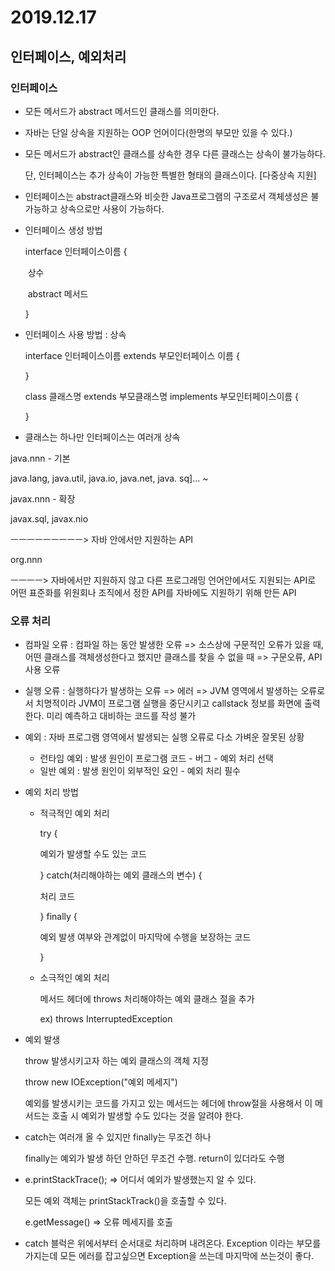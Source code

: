 # 2019.12.17

## 인터페이스, 예외처리

### 인터페이스

- 모든 메서드가 abstract 메서드인 클래스를 의미한다.

- 자바는 단일 상속을 지원하는 OOP 언어이다(한명의 부모만 있을 수 있다.)

- 모든 메서드가 abstract인 클래스를 상속한 경우 다른 클래스는 상속이 불가능하다.

  단, 인터페이스는 추가 상속이 가능한 특별한 형태의 클래스이다. [다중상속 지원]

- 인터페이스는 abstract클래스와 비슷한 Java프로그램의 구조로서 객체생성은 불가능하고 상속으로만 사용이 가능하다.

- 인터페이스 생성 방법

  interface 인터페이스이름 {

  ​				상수

  ​				abstract 메서드

  }

- 인터페이스 사용 방법 : 상속

  interface 인터페이스이름 extends 부모인터페이스 이름 {

  }

  class 클래스명 extends 부모클래스명 implements 부모인터페이스이름 {

  }

- 클래스는 하나만 인터페이스는 여러개 상속



java.nnn - 기본

java.lang, java.util, java.io, java.net, java. sq]... ~

javax.nnn - 확장

javax.sql, javax.nio

ㅡㅡㅡㅡㅡㅡㅡㅡㅡ> 자바 안에서만 지원하는 API

org.nnn

ㅡㅡㅡㅡ> 자바에서만 지원하지 않고 다른 프로그래밍 언어안에서도 지원되는 API로 어떤 표준화를 위원회나 조직에서 정한 API를 자바에도 지원하기 위해 만든 API



### 오류 처리

- 컴파일 오류 : 컴파일 하는 동안 발생한 오류 => 소스상에 구문적인 오류가 있을 때, 어떤 클래스를 객체생성한다고 했지만 클래스를 찾을 수 없을 때 => 구문오류, API 사용 오류
- 실행 오류 : 실행하다가 발생하는 오류 => 에러 => JVM 영역에서 발생하는 오류로서 치명적이라 JVM이 프로그램 실행을 중단시키고 callstack 정보를 화면에 출력한다. 미리 예측하고 대비하는 코드를 작성 불가
- 예외 : 자바 프로그램 영역에서 발생되는 실행 오류로 다소 가벼운 잘못된 상황
  	- 런타임 예외 : 발생 원인이 프로그램 코드 - 버그 - 예외 처리 선택
  	- 일반 예외 : 발생 원인이 외부적인 요인 - 예외 처리 필수

- 예외 처리 방법

  - 적극적인 예외 처리

    try {

    예외가 발생할 수도 있는 코드

    } catch(처리해야하는 예외 클래스의 변수) {

    처리 코드

    } finally {

    예외 발생 여부와 관계없이 마지막에 수행을 보장하는 코드

    }

  - 소극적인 예외 처리

    메서드 헤더에 throws 처리해야하는 예외 클래스 절을 추가

    ex) throws InterruptedException

- 예외 발생

  throw 발생시키고자 하는 예외 클래스의 객체 지정

  throw new IOException("예외 메세지")

  예외를 발생시키는 코드를 가지고 있는 메서드는 헤더에 throw절을 사용해서 이 메서드는 호출 시 예외가 발생할 수도 있다는 것을 알려야 한다.

- catch는 여러개 올 수 있지만 finally는 무조건 하나

  finally는 예외가 발생 하던 안하던 무조건 수행. return이 있더라도 수행

- e.printStackTrace(); => 어디서 예외가 발생했는지 알 수 있다.

  모든 예외 객체는 printStackTrack()을 호출할 수 있다.

  e.getMessage() => 오류 메세지를 호출

- catch 블럭은 위에서부터 순서대로 처리하며 내려온다. Exception 이라는 부모를 가지는데 모든 에러를 잡고싶으면 Exception을 쓰는데 마지막에 쓰는것이 좋다.